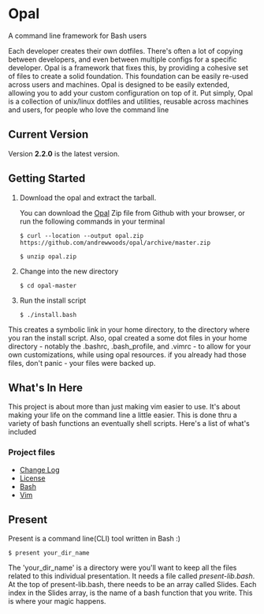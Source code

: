 # Opal

A command line framework for Bash users


Each developer creates their own dotfiles. There's often a lot of copying
between developers, and even between multiple configs for a specific developer.
Opal is a framework that fixes this, by providing a cohesive set of files to
create a solid foundation. This foundation can be easily re-used across users
and machines. Opal is designed to be easily extended, allowing you to add your
custom configuration on top of it. Put simply, Opal is a collection of
unix/linux dotfiles and utilities, reusable across machines and users, for
people who love the command line

## Current Version

Version **2.2.0** is the latest version.

## Getting Started

1. Download the opal and extract the tarball.

    You can download the [Opal](https://github.com/andrewwoods/opal) Zip file
    from Github with your browser, or run the following commands in your terminal

    `$ curl --location --output opal.zip https://github.com/andrewwoods/opal/archive/master.zip`

    `$ unzip opal.zip`

2. Change into the new directory

    `$ cd opal-master`

3. Run the install script

    `$ ./install.bash`

This creates a symbolic link in your home directory, to the directory where you
ran the install script. Also, opal created a some dot files in your home
directory - notably the .bashrc, .bash_profile, and .vimrc - to allow for your
own customizations, while using opal resources. if you already had those files,
don't panic - your files were backed up.


## What's In Here

This project is about more than just making vim easier to use. It's about
making your life on the command line a little easier. This is done thru a
variety of bash functions an eventually shell scripts. Here's a list of what's
included

### Project files

* [Change Log](CHANGELOG.md)
* [License](LICENSE.txt)
* [Bash](docs/bash.md)
* [Vim](docs/vim.md)

## Present

Present is a command line(CLI) tool written in Bash :)

	$ present your_dir_name

The 'your\_dir\_name' is a directory were you'll want to keep all the files
related to this individual presentation. It needs a file called
*present-lib.bash*.  At the top of present-lib.bash, there needs to be an array
called Slides.  Each index in the Slides array, is the name of a bash function
that you write.  This is where your magic happens.
